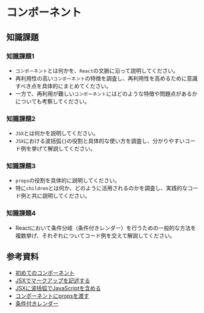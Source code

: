# コンポーネント

## 知識課題

### 知識課題1

- `コンポーネント`とは何かを、`React`の文脈に沿って説明してください。
- 再利用性の高い`コンポーネント`の特徴を調査し、再利用性を高めるために意識すべき点を具体的にまとめてください。
- 一方で、再利用が難しい`コンポーネント`にはどのような特徴や問題点があるかについても考察してください。

### 知識課題2

- `JSX`とは何かを説明してください。
- `JSX`における波括弧`{}`の役割と具体的な使い方を調査し、分かりやすいコード例を挙げて解説してください。

### 知識課題3

- `props`の役割を具体的に説明してください。
- 特に`children`とは何か、どのように活用されるのかを調査し、実践的なコード例と共に説明してください。

### 知識課題4

- Reactにおいて条件分岐（条件付きレンダー）を行うための一般的な方法を複数挙げ、それぞれについてコード例を交えて解説してください。

## 参考資料

- [初めてのコンポーネント](https://ja.react.dev/learn/your-first-component)
- [JSXでマークアップを記述する](https://ja.react.dev/learn/writing-markup-with-jsx)
- [JSXに波括弧でJavaScriptを含める](https://ja.react.dev/learn/javascript-in-jsx-with-curly-braces)
- [コンポーネントにpropsを渡す](https://ja.react.dev/learn/passing-props-to-a-component)
- [条件付きレンダー](https://ja.react.dev/learn/conditional-rendering)